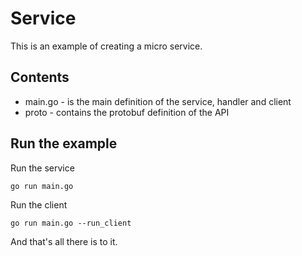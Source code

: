 # Service

This is an example of creating a micro service.

## Contents

- main.go - is the main definition of the service, handler and client
- proto - contains the protobuf definition of the API

## Run the example

Run the service

```shell
go run main.go
```

Run the client

```shell
go run main.go --run_client
```

And that's all there is to it.
